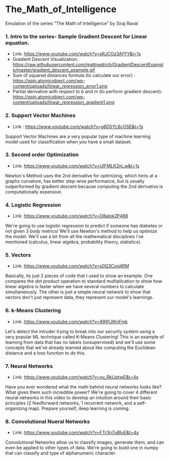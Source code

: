 # The_Math_of_Intelligence
Emulation of the series "The Math of Intelligence" by Siraj Raval


### 1. Intro to the series- Sample Gradient Descent for Linear equation.
* Link: https://www.youtube.com/watch?v=xRJCOz3AfYY&t=1s
* Gradient Descent Visualization: https://raw.githubusercontent.com/mattnedrich/GradientDescentExample/master/gradient_descent_example.gif
* Sum of squared distances formula (to calculate our error) : https://spin.atomicobject.com/wp-content/uploads/linear_regression_error1.png
* Partial derivative with respect to b and m (to perform gradient descent): https://spin.atomicobject.com/wp-content/uploads/linear_regression_gradient1.png



### 2. Support Vector Machines
* Link : https://www.youtube.com/watch?v=g8D5YL6cOSE&t=1s

Support Vector Machines are a very popular type of machine learning model used for classification when you have a small dataset.


### 3. Second order Optimization
* Link: https://www.youtube.com/watch?v=UIFMLK2nj_w&t=1s

Newton's Method uses the 2nd derivative for optimizing, which hints at a graphs curvature, has better step-wise performance, but is usually outperformed by gradient descent because computing the 2nd derivative is computationally expensive.


### 4. Logistic Regression
* Link: https://www.youtube.com/watch?v=D8alok2P468

We're going to use logistic regression to predict if someone has diabetes or not given 3 body metrics! We'll use Newton's method to help us optimize the model. We'll use a bit from all the mathematical disciplines i've mentioned (calculus, linear algebra, probability theory, statistics). 


### 5. Vectors
* Link: https://www.youtube.com/watch?v=s0Q3CojqRfM

Basically, its just 2 pieces of code that I used to show an example. One compares the dot product operation to standard multiplication to show how linear algebra is faster when we have several numbers to calculate simultaneously. The other is just a simple neural network to show that vectors don't just represent data, they represent our model's learnings.


### 6. k-Means Clustering
* Link: https://www.youtube.com/watch?v=9991JlKnFmk

Let's detect the intruder trying to break into our security system using a very popular ML technique called K-Means Clustering! This is an example of learning from data that has no labels (unsupervised) and we'll use some concepts that we've already learned about like computing the Euclidean distance and a loss function to do this. 


### 7. Neural Networks
* Link: https://www.youtube.com/watch?v=ov_RkIJptwE&t=4s

Have you ever wondered what the math behind neural networks looks like? What gives them such incredible power? We're going to cover 4 different neural networks in this video to develop an intuition around their basic principles (2 feedforward networks, 1 recurrent network, and a self-organizing map). Prepare yourself, deep learning is coming.


### 8. Convolutional Nueral Networks
* Link: https://www.youtube.com/watch?v=FTr3n7uBIuE&t=4s

Convolutional Networks allow us to classify images, generate them, and can even be applied to other types of data. We're going to build one in numpy that can classify and type of alphanumeric character.
